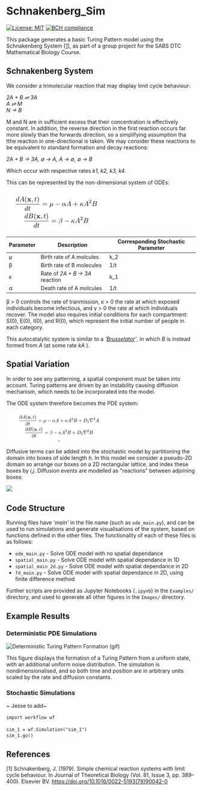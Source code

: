 # Schnakenberg_Sim

[![License: MIT](https://img.shields.io/badge/License-MIT-green.svg)](https://opensource.org/licenses/MIT)
[![BCH compliance](https://bettercodehub.com/edge/badge/KCGallagher/Schnakenberg_Sim?branch=master)](https://bettercodehub.com/)


This package generates a basic Turing Pattern model using the Schnakenberg System [[1](#references)], as part of a group project for the SABS DTC Mathematical Biology Course.

## Schnakenberg System

We consider a trimolecular reaction that may display limit cycle behaviour:

_2A + B ⇌ 3A_  
_A ⇌ M_  
_N → B_  

M and N are in sufficient excess that their concentration is effectively constant. In addition, the reverse direction in the first reaction occurs far more slowly than the forwards direction, so a simplifying assumption tha tthe reaction in one-directional is taken. We may consider these reactions to be equivalent to standard formation and decay reactions: 

_2A + B → 3A, ∅ → A, A → ∅, ∅ → B_

Which occur with respective rates _k1, k2, k3, k4_.

This can be represented by the non-dimensional system of ODEs:

![ODES model](./Images/ode.png)


| Parameter     | Description                                   | Corresponding Stochastic Parameter|
| ------------- | --------------------------------------------- |-----------------------------------|
| μ             | Birth rate of A molcules | k_2 |    
| β             | Birth rate of B molecules   | 1/t  |
| κ             | Rate of _2A + B → 3A_  reaction     | k_1 |
| α             | Death rate of A molcules    | 1/t  |

β > 0 controls the rate of tranmission, κ > 0 the rate at which exposed individuals become infectious, and γ > 0 the rate at which individuals recover. The model also requires initial conditions for each compartment: S(0), E(0), I(0), and R(0), which represent the initial number of people in each category.


This autocatalytic system is similar to a _'[Brusselator](https://en.wikipedia.org/wiki/Brusselator)'_, in which _B_ is instead formed from _A_ (at some rate _kA_ ).

## Spatial Variation
In order to see any patterning, a spatial component must be taken into account. Turing patterns are driven by an instability causing diffusion mechanism, which needs to be incorporated into the model.

The ODE system therefore becomes the PDE system:

![PES model](./Images/pde.png)

Diffusive terms can be added into the stochastic model by partitioning the domain into boxes of side length _h_. In this model we consider a pseudo-2D domain so arrange our boxes on a 2D rectangular lattice, and index these boxes by _i,j_. Diffusion events are modelled as "reactions" between adjoining boxes:

<img src="https://render.githubusercontent.com/render/math?math=A_{(i,j)} \quad \xrightarrow{d} \quad A_{(i \pm 1,j\pm 1)} , \quad d := D/h^2">


## Code Structure

Running files have _'main'_ in the file name (such as `ode_main.py`), and can be used to run simulations and generate visualisations of the system, based on functions defined in the other files. The functionality of each of these files is as follows:

* `ode_main.py` - Solve ODE model with no spatial dependance  
* `spatial_main.py` - Solve ODE model with spatial dependance in 1D  
* `spatial_main_2d.py` - Solve ODE model with spatial dependance in 2D  
* `fd_main.py` - Solve ODE model with spatial dependance in 2D, using finite difference method  

Further scripts are provided as Jupyter Notebooks (`.ipynb`) in the `Examples/` directory, and used to generate all other figures in the `Images/` directory.

## Example Results
### Deterministic PDE Simulations
![Deterministic Turing Pattern Formation (gif)](Images/Spatial_ODE/Turing_Evolution_Const2.gif)  

This figure displays the formation of a Turing Pattern from a uniform state, with an additional uniform noise distribution. The simulation is nondimensionalised, and so both time and position are in arbitrary units scaled by the rate and diffusion constants.

### Stochastic Simulations
~ Jesse to add~


```
import workflow wf

sim_1 = wf.Simulation("sim_1")
sim_1.go()
```


## References

[1] Schnakenberg, J. (1979). Simple chemical reaction systems with limit cycle behaviour. In Journal of Theoretical Biology (Vol. 81, Issue 3, pp. 389–400). Elsevier BV. https://doi.org/10.1016/0022-5193(79)90042-0
